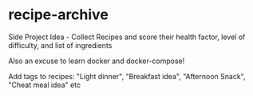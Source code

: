 # recipe-archive
Side Project Idea - Collect Recipes and score their health factor, level of difficulty, and list of ingredients

Also an excuse to learn docker and docker-compose!

Add tags to recipes: "Light dinner", "Breakfast idea", "Afternoon Snack", "Cheat meal idea" etc
